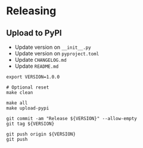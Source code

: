# Releasing

## Upload to PyPI

- Update version on `__init__.py`
- Update version on `pyproject.toml`
- Update `CHANGELOG.md`
- Update `README.md`

```shell
export VERSION=1.0.0

# Optional reset
make clean

make all
make upload-pypi

git commit -am "Release ${VERSION}" --allow-empty
git tag ${VERSION}

git push origin ${VERSION}
git push
```
